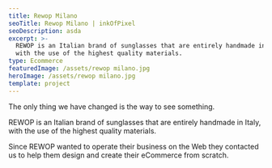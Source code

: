 ```yaml
---
title: Rewop Milano
seoTitle: Rewop Milano | inkOfPixel
seoDescription: asda
excerpt: >-
  REWOP is an Italian brand of sunglasses that are entirely handmade in Italy,
  with the use of the highest quality materials. 
type: Ecommerce
featuredImage: /assets/rewop milano.jpg
heroImage: /assets/rewop milano.jpg
template: project
---
```

The only thing we have changed is the way to see something.

REWOP is an Italian brand of sunglasses that are entirely handmade in Italy, with the use of the highest quality materials. 

Since REWOP wanted to operate their business on the Web they contacted us to help them design and create their eCommerce from scratch.
